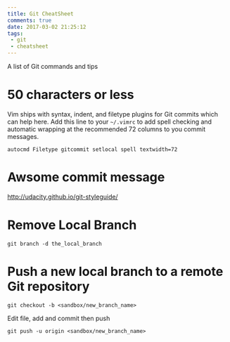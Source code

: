 ```yaml
---
title: Git CheatSheet
comments: true
date: 2017-03-02 21:25:12
tags:
 - git
 - cheatsheet
---
```

A list of Git commands and tips
<!-- more -->
# 50 characters or less
Vim ships with syntax, indent, and filetype plugins for Git commits which can help here.
Add this line to your `~/.vimrc` to add spell checking and automatic wrapping at the recommended 72 columns to you commit messages.
```
autocmd Filetype gitcommit setlocal spell textwidth=72
```
# Awsome commit message 
http://udacity.github.io/git-styleguide/ 

# Remove Local Branch
```
git branch -d the_local_branch
```

# Push a new local branch to a remote Git repository
```
git checkout -b <sandbox/new_branch_name>
```
Edit file, add and commit then push
```
git push -u origin <sandbox/new_branch_name>
```
